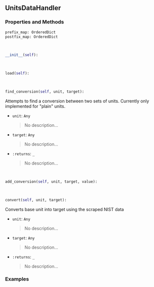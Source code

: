 ## <a id="McUtils.Data.ConstantsData.UnitsDataHandler">UnitsDataHandler</a>


### Properties and Methods
```python
prefix_map: OrderedDict
postfix_map: OrderedDict
```
<a id="McUtils.Data.ConstantsData.UnitsDataHandler.__init__">&nbsp;</a>
```python
__init__(self): 
```

<a id="McUtils.Data.ConstantsData.UnitsDataHandler.load">&nbsp;</a>
```python
load(self): 
```

<a id="McUtils.Data.ConstantsData.UnitsDataHandler.find_conversion">&nbsp;</a>
```python
find_conversion(self, unit, target): 
```
Attempts to find a conversion between two sets of units. Currently only implemented for "plain" units.
- `unit`: `Any`
    >No description...
- `target`: `Any`
    >No description...
- `:returns`: `_`
    >No description...

<a id="McUtils.Data.ConstantsData.UnitsDataHandler.add_conversion">&nbsp;</a>
```python
add_conversion(self, unit, target, value): 
```

<a id="McUtils.Data.ConstantsData.UnitsDataHandler.convert">&nbsp;</a>
```python
convert(self, unit, target): 
```
Converts base unit into target using the scraped NIST data
- `unit`: `Any`
    >No description...
- `target`: `Any`
    >No description...
- `:returns`: `_`
    >No description...

### Examples
